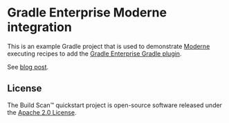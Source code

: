 # Gradle Enterprise Moderne integration

This is an example Gradle project that is used to demonstrate [Moderne](https://www.moderne.io/) executing recipes to add the [Gradle Enterprise Gradle plugin](https://docs.gradle.com/enterprise/gradle-plugin/).

See [blog post](https://todo).

## License

The Build Scan™ quickstart project is open-source software released under the [Apache 2.0 License][apache-license].

[apache-license]: https://www.apache.org/licenses/LICENSE-2.0.html
[gradle-download]: https://gradle.org/install/
[manual]: https://docs.gradle.com/enterprise/gradle-plugin/
[gradle.com]: https://www.gradle.com
[terms-of-service]: https://gradle.com/terms-of-service
[scans.gradle.com]: https://scans.gradle.com/
[gradle-forum]: https://discuss.gradle.org/c/help-discuss/scans